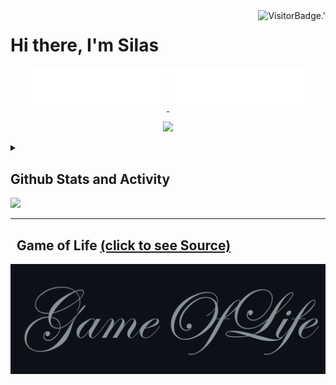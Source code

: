<!-- Profile Views -->
<img align="right" alt="VisitorBadge.'" src="https://hits.seeyoufarm.com/api/count/incr/badge.svg?url=https%3A%2F%2Fgithub.com%2FSilenZcience&count_bg=%2336BCF7&title_bg=%23555555&icon=&icon_color=%23E7E7E7&title=PROFILE+VIEWS&edge_flat=false" />

# Hi there, I'm Silas

<!-- Username -->
<p align="center">
	<a href="https://github.com/SilenZcience/SilenZcience/blame/main/CSS_UsernameDark.svg#gh-dark-mode-only">
      <img width="43.2%" alt="Username in CSS" src="./CSS_UsernameDark.svg#gh-dark-mode-only">
	</a>
	<a href="https://github.com/SilenZcience/SilenZcience/blame/main/CSS_UsernameBright.svg#gh-light-mode-only">
      <img width="43.2%" alt="Username in CSS" src="./CSS_UsernameBright.svg#gh-light-mode-only">
    </a>	
</p>

<!-- Messages -->
<p align="center">
	<img src="https://readme-typing-svg.demolab.com/?lines=Hi,+I'm+Silas.;Student+at+Heinrich-Heine-University.;&center=true&width=500&height=50" /> 
</p>

<!-- Statistic Details -->
<details>

<summary>
<h2>Github Stats and Activity</h2>
<img src="https://media4.giphy.com/media/MIGbtLZoVjbl0bYbAd/giphy.gif?cid=ecf05e472t2h0i8d7dcjaoau9iqtchhr899hxmpxzzgc7lyw&rid=giphy.gif" width="30" />
</summary>



<details open>
<summary><h2>🔥 Streak Stats</h2></summary>
<!-- Github Streak -->
<a href="https://github.com/SilenZcience#gh-dark-mode-only">
	<img width="49.2%" alt="SilenZcience' Streak" src="https://streak-stats.demolab.com/?user=SilenZcience&theme=radical&hide_border=true#gh-dark-mode-only" />
</a>
<a href="https://github.com/SilenZcience#gh-light-mode-only">
	<img width="49.2%" alt="SilenZcience' Streak" src="https://streak-stats.demolab.com/?user=SilenZcience&theme=vue&hide_border=true#gh-light-mode-only" />
</a>
</details>

<details open>
<summary><h2>💻 GitHub Profile Stats</h2></summary>
<p align="center">
    <!-- Github Stats -->
	<!-- Streak Stats -->
	<a href="https://github.com/SilenZcience#gh-dark-mode-only">
		<img width="49.2%" height="192px" alt="SilenZcience' Github Stats" src="https://github-readme-stats-sigma-red.vercel.app/api?username=SilenZcience&show_icons=true&include_all_commits=true&count_private=true&theme=radical&hide_border=true#gh-dark-mode-only">
		<img width="49.2%" height="192px" alt="SilenZcience' Top Languages" src="https://github-readme-stats-sigma-red.vercel.app/api/top-langs/?username=SilenZcience&theme=radical&hide_border=true&include_all_commits=true&count_private=true&layout=compact#gh-dark-mode-only">
	</a>
	<a href="https://github.com/SilenZcience#gh-light-mode-only">
		<img width="49.2%" height="192px" alt="SilenZcience' Github Stats" src="https://github-readme-stats-sigma-red.vercel.app/api?username=SilenZcience&show_icons=true&include_all_commits=true&count_private=true&theme=vue&hide_border=true#gh-light-mode-only">
		<img width="49.2%" height="192px" alt="SilenZcience' Top Languages" src="https://github-readme-stats-sigma-red.vercel.app/api/top-langs/?username=SilenZcience&theme=vue&hide_border=true&include_all_commits=true&count_private=true&layout=compact#gh-light-mode-only">
	</a>
</p>



<!-- Contribution Graph -->
<a href="https://github.com/SilenZcience#gh-dark-mode-only">
	<img alt="SilenZcience' Contribution Graph" src="https://github-readme-activity-graph.vercel.app/graph?username=SilenZcience&custom_title=Silas+Kraume's%20Contribution%20Graph&theme=merko&bg_color=141321&hide_border=true&line=d83a7d&point=f7d747#gh-dark-mode-only">
</a>
<a href="https://github.com/SilenZcience#gh-light-mode-only">
	<img alt="SilenZcience' Contribution Graph" src="https://github-readme-activity-graph.vercel.app/graph?username=SilenZcience&custom_title=Silas+Kraume's%20Contribution%20Graph&theme=vue&bg_color=fffefe&hide_border=true&point=28394a#gh-light-mode-only">
</a>
</details>
<details>
	<summary>⚡ Recent GitHub Activity</summary>
  
<!--START_SECTION:activity-->
1. 🚀 Published release [V1.6.1 2023.09.22](https://github.com/SilenZcience/cat_win/releases/tag/v1.6.1) in [SilenZcience/cat_win](https://github.com/SilenZcience/cat_win)
2. 🚀 Published release [V1.6.0 2023.08.22](https://github.com/SilenZcience/cat_win/releases/tag/v1.6.0) in [SilenZcience/cat_win](https://github.com/SilenZcience/cat_win)
3. 🚀 Published release [V0.1.9 2023.08.10](https://github.com/SilenZcience/cmdtrix/releases/tag/v0.1.9) in [SilenZcience/cmdtrix](https://github.com/SilenZcience/cmdtrix)
4. 🚀 Published release [V0.1.8 2023.07.30](https://github.com/SilenZcience/cmdtrix/releases/tag/v0.1.8) in [SilenZcience/cmdtrix](https://github.com/SilenZcience/cmdtrix)
5. 🚀 Published release [V1.4.3 2023.07.11](https://github.com/SilenZcience/cat_win/releases/tag/v1.4.3) in [SilenZcience/cat_win](https://github.com/SilenZcience/cat_win)
<!--END_SECTION:activity-->

</details>
</details>

- - - -
##   Game of Life <a href="https://github.com/SilenZcience/GameOfLifeAction/blob/main/GameOfLife/GameOfLife.py">(click to see Source)</a>
<!-- GameOfLife -->
<a href="https://github.com/SilenZcience/GameOfLifeAction/blob/main/GameOfLife/GameOfLife.py">
	<img alt="Game of Life" src="./GameOfLife/Transition.gif">
</a> 
